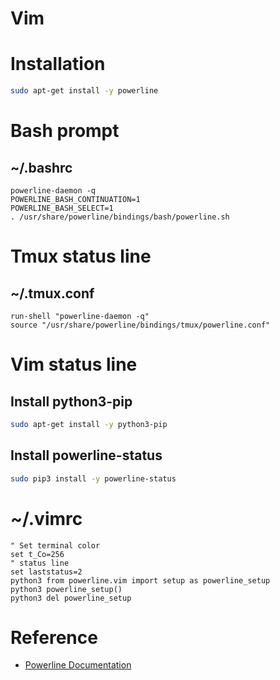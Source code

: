 # Vim

# Installation

```bash
sudo apt-get install -y powerline
```
# Bash prompt
## ~/.bashrc
```
powerline-daemon -q
POWERLINE_BASH_CONTINUATION=1
POWERLINE_BASH_SELECT=1
. /usr/share/powerline/bindings/bash/powerline.sh
```
# Tmux status line
## ~/.tmux.conf
```
run-shell "powerline-daemon -q"
source "/usr/share/powerline/bindings/tmux/powerline.conf"
```
# Vim status line
## Install python3-pip
```bash
sudo apt-get install -y python3-pip
```
## Install powerline-status
```bash
sudo pip3 install -y powerline-status
```
# ~/.vimrc
```
" Set terminal color
set t_Co=256
" status line
set laststatus=2
python3 from powerline.vim import setup as powerline_setup
python3 powerline_setup()
python3 del powerline_setup
```


# Reference
- [Powerline Documentation](https://powerline.readthedocs.io/en/latest/)
